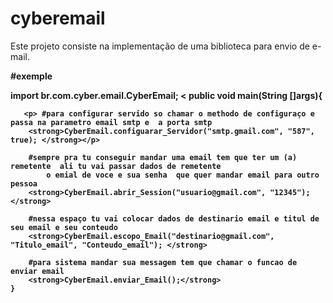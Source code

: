 # cyberemail
Este projeto consiste na implementação de uma biblioteca para envio de e-mail.

<p>
 <b>#exemple

import br.com.cyber.email.CyberEmail;
<
    public void main(String []args){
    
       <p> #para configurar servido so chamar o methodo de configuraço e passa na parametro email smtp e  a porta smtp
        <strong>CyberEmail.configuarar_Servidor("smtp.gmail.com", "587", true); </strong></p>
        
        #sempre pra tu conseguir mandar uma email tem que ter um (a) remetente  ali tu vai passar dados de remetente 
            o emial de voce e sua senha  que quer mandar email para outro pessoa  
        <strong>CyberEmail.abrir_Session("usuario@gmail.com", "12345"); </strong>
        
        #nessa espaço tu vai colocar dados de destinario email e titul de seu email e seu conteudo
        <strong>CyberEmail.escopo_Email("destinario@gmail.com", "Titulo_email", "Conteudo_email"); </strong>
        
        #para sistema mandar sua messagem tem que chamar o funcao de enviar email  
        <strong>CyberEmail.enviar_Email();</strong>
    }
    
</p>
